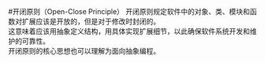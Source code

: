 #开闭原则（Open-Close Principle）
开闭原则规定软件中的对象、类、模块和函数对扩展应该是开放的，但是对于修改时封闭的。  
这意味着应该用抽象定义结构，用具体实现扩展细节，以此确保软件系统开发和维护的可靠性。  
开闭原则的核心思想也可以理解为面向抽象编程。